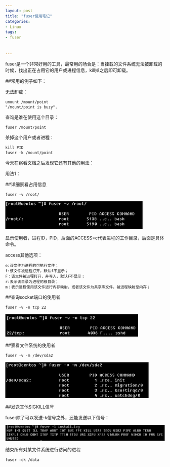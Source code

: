 ```yaml
---
layout: post
title: "fuser使用笔记"
categories:
- Linux
tags:
- fuser


---
```


fuser是一个非常好用的工具，最常用的场合是：当挂载的文件系统无法被卸载的时候，找出正在占用它的用户或进程信息，kill掉之后即可卸载。

##常用的例子如下：

无法卸载：

	umount /mount/point
	"/mount/point is buzy".

查询是谁在使用这个目录：

	fuser /mount/point

杀掉这个用户或者进程：

	kill PID
	fuser -k /mount/point

今天在察看文档之后发现它还有其他的用法：

用法1：

##详细察看占用信息

	fuser -v /root/

![](/assets/fuser/fuserv.png)

显示使用者，进程ID，PID，后面的ACCESS=c代表进程的工作目录，后面是具体命令。

access其他选项：

	e:该文件为进程的可执行文件；
	f:该文件被进程打开，默认f不显示；
	F：该文件被进程打开，并写入，默认F不显示；
	r:表示该目录为进程的根目录；
	m：表示进程使用该文件进行内存映射，或者该文件为共享库文件，被进程映射至内存；

##查询socket端口的使用者

	fuser -v -n tcp 22

![](/assets/fuser/fuservp.png)

##察看文件系统的使用者

	fuser -v -m /dev/sda2

![](/assets/fuser/fuservm.png)

##发送其他SIGKILL信号

fuser除了可以发送-k信号之外，还能发送以下信号：

![](/assets/fuser/fuseri.png)

结束所有对某文件系统进行访问的进程

	fuser -ck /data
